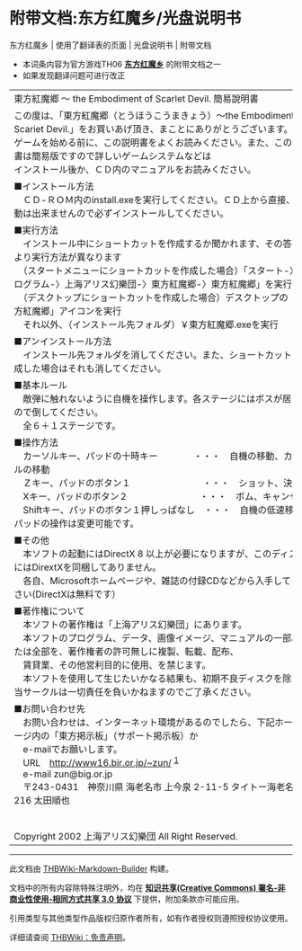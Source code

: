 # 附带文档:东方红魔乡/光盘说明书

<!-- source html: G:\repos\THBWiki-Markdown-Builder\THBWikiMarkdown\Temp\main\b\b5\ns506%3A%E4%B8%9C%E6%96%B9%E7%BA%A2%E9%AD%94%E4%B9%A1%2F%E5%85%89%E7%9B%98%E8%AF%B4%E6%98%8E%E4%B9%A6.html -->

东方红魔乡 | 使用了翻译表的页面 | 光盘说明书 | 附带文档

  
  

  

- 本词条内容为官方游戏TH06 **[东方红魔乡](./东方红魔乡.md)** 的附带文档之一
- 如果发现翻译问题可进行改正

  
  

  


<table><tbody><tr class="tt-content-header" id="=-1" data-pos="&#91;&quot;=&quot;,1&#93;"><td class="tt-jah" lang="ja"><div class="poem">東方紅魔郷 ～ the Embodiment of Scarlet Devil. 簡易說明書</div></td><td class="tt-zhh" lang="zh"><div class="poem">东方红魔乡 ～ the Embodiment of Scarlet Devil. 简易说明书<br></div></td></tr><tr class="tt-content" id="=-2" data-pos="&#91;&quot;=&quot;,2&#93;"><td class="tt-ja" lang="ja"><div class="poem">この度は、「東方紅魔郷（とうほうこうまきょう）～the Embodiment of Scariet Devil.」をお買いあげ頂き、まことにありがとうございます。<br>ゲームを始める前に、この説明書をよくお読みください。また、この説明書は簡易版ですので詳しいゲームシステムなどは<br>インストール後か、ＣＤ内のマニュアルをお読みください。</div></td><td class="tt-zh" lang="zh"><div class="poem">本次，购买了「东方红魔乡～the Embodiment of Scariet Devil.」的各位，非常感谢。<br>开始游戏之前，请阅读本说明书。另外，本说明书为简易版，详细的游戏系统说明等<br>请在安装游戏后阅读CD内的Manual。<br></div></td></tr><tr class="tt-content" id="=-3" data-pos="&#91;&quot;=&quot;,3&#93;"><td class="tt-ja" lang="ja"><div class="poem">■インストール方法<br>　ＣＤ-ＲＯＭ内のinstall.exeを実行してください。ＣＤ上から直接、起動は出来ませんので必ずインストールしてください。</div></td><td class="tt-zh" lang="zh"><div class="poem">■安装方法<br>　请运行ＣＤ-ＲＯＭ内的install.exe 。由ＣＤ上直接启动是不行的，请一定安装。<br></div></td></tr><tr class="tt-content" id="=-4" data-pos="&#91;&quot;=&quot;,4&#93;"><td class="tt-ja" lang="ja"><div class="poem">■実行方法<br>　インストール中にショートカットを作成するか聞かれます、その答えにより実行方法が異なります<br>　（スタートメニューにショートカットを作成した場合）「スタート-〉プログラム-〉上海アリス幻樂団-〉東方紅魔郷-〉東方紅魔郷」を実行<br>　（デスクトップにショートカットを作成した場合）デスクトップの「東方紅魔郷」アイコンを実行<br>　それ以外、（インストール先フォルダ）￥東方紅魔郷.exeを実行</div></td><td class="tt-zh" lang="zh"><div class="poem">■运行方法<br>　安装时会询问是否生成快捷方式，根据回答会改变运行方式。<br>　（在开始菜单生成快捷方式的场合）运行「开始-〉程序-〉上海爱丽丝幻乐团-〉东方红魔乡-〉东方红魔乡」<br>　（在桌面生成快捷方式的场合）运行桌面的「东方红魔乡」图标<br>　此外，运行（安装目录的文件夹下的）东方红魔乡.exe<br></div></td></tr><tr class="tt-content" id="=-5" data-pos="&#91;&quot;=&quot;,5&#93;"><td class="tt-ja" lang="ja"><div class="poem">■アンインストール方法<br>　インストール先フォルダを消してください。また、ショートカットを作成した場合はそれも消してください。</div></td><td class="tt-zh" lang="zh"><div class="poem">■卸载方法<br>　请删除安装的文件夹。生成了快捷方式时请也删掉那个。<br></div></td></tr><tr class="tt-content" id="=-6" data-pos="&#91;&quot;=&quot;,6&#93;"><td class="tt-ja" lang="ja"><div class="poem">■基本ルール<br>　敵弾に触れないように自機を操作します。各ステージにはボスが居ますので倒してください。<br>　全６＋１ステージです。</div></td><td class="tt-zh" lang="zh"><div class="poem">■基本规则<br>　操作自机并尽量不碰到敌弹。每面都存在boss，所以请打倒她们。<br>　共计６＋１面。<br></div></td></tr><tr class="tt-content" id="=-7" data-pos="&#91;&quot;=&quot;,7&#93;"><td class="tt-ja" lang="ja"><div class="poem">■操作方法<br>　カーソルキー、パッドの十時キー　　　　・・・　自機の移動、カーソルの移動<br>　Ｚキー、パッドのボタン１　　　　　　　　・・・　ショット、決定<br>　Xキー、パッドのボタン２　　　　　　　　・・・　ボム、キャンセル<br>　Shiftキー、パッドのボタン１押しっぱなし　・・・　自機の低速移動<br>パッドの操作は変更可能です。</div></td><td class="tt-zh" lang="zh"><div class="poem">■操作方法<br>　上下左右、手柄时的十键　　　　・・・　移动自机、光标<br>　Ｚ键、手柄的按键１　　　　　　　　・・・　射击、确定<br>　Ｘ键、手柄的按键２　　　　　　　　・・・　bomb、取消<br>　Shift键、一直按住手柄的按键1　・・・　自机进行低速移动<br>手柄的操作可以变更。<br></div></td></tr><tr class="tt-content" id="=-8" data-pos="&#91;&quot;=&quot;,8&#93;"><td class="tt-ja" lang="ja"><div class="poem">■その他<br>　本ソフトの起動にはDirectX 8 以上が必要になりますが、このディスクにはDirextXを同梱してありません。<br>　各自、Microsoftホームページや、雑誌の付録CDなどから入手してください(DirectXは無料です）</div></td><td class="tt-zh" lang="zh"><div class="poem">■其他<br>　本软件启动需要DirectX 8 或以上、本盘没有附带DirextX。<br>　请自行前往Microsoft的主页，或杂志附带CD等地入手。(DirectX是免费软件）<br></div></td></tr><tr class="tt-content" id="=-9" data-pos="&#91;&quot;=&quot;,9&#93;"><td class="tt-ja" lang="ja"><div class="poem">■著作権について<br>　本ソフトの著作権は「上海アリス幻樂団」にあります。<br>　本ソフトのプログラム、データ、画像イメージ、マニュアルの一部、または全部を、著作権者の許可無しに複製、転載、配布、<br>　賃貸業、その他営利目的に使用、を禁じます。<br>　本ソフトを使用して生じたいかなる結果も、初期不良ディスクを除き、当サークルは一切責任を負いかねますのでご了承ください。</div></td><td class="tt-zh" lang="zh"><div class="poem">■关于著作权<br>　本软件的著作权属于「上海爱丽丝幻乐团」。<br>　本软件的程序、文件、图像、Manual的一部分，或者全部，禁止在没有著作权人许可的情况下复制、转载、发布、<br>　租售、或为其他营利目的而使用。<br>　对于使用本软件产生的一切后果，除了一开始的光盘质量问题，本社团不负一切责任，还请知晓。<br></div></td></tr><tr class="tt-content" id="=-10" data-pos="&#91;&quot;=&quot;,10&#93;"><td class="tt-ja" lang="ja"><div class="poem">■お問い合わせ先<br>　お問い合わせは、インターネット環境があるのでしたら、下記ホームページ内の「東方掲示板」（サポート掲示板）か<br>　e-mailでお願いします。<br>　URL　<a rel="nofollow" class="external free" href="http://www16.bir.or.jp/~zun/">http://www16.bir.or.jp/~zun/</a> <sup id="cite_ref-1" class="reference"><a href="#cite_note-1">1</a></sup><br>　e-mail zun@big.or.jp<br>　〒243-0431　神奈川県 海老名市 上今泉 2-11-5 タイトー海老名寮 216 太田順也<br><br>　　　　　　　　　　　　　　　　　　　　　　　　　　　　　　　　　Copyright 2002 上海アリス幻樂団 All Right Reserved.</div></td><td class="tt-zh" lang="zh"><div class="poem">■咨询地址<br>　要询问什么的话，如果拥有网络环境，请前往下方主页内的「东方揭示板」（support揭示板）或<br>　使用e-mail。<br>　URL　<a rel="nofollow" class="external free" href="http://www16.big.or.jp/~zun/">http://www16.big.or.jp/~zun/</a><br>　e-mail zun@big.or.jp<br>　〒243-0431　神奈川县 海老名市 上今泉 2-11-5 taito海老名宿舍 216 太田顺也<br><br>　　　　　　　　　　　　　　　　　　　　　　　　　　　　　　　　　Copyright 2002 上海爱丽丝幻乐团 All Right Reserved.<br></div></td></tr></tbody></table>



[^cite_note-1]: ZUN误植，正确的URL应该是http://www16.big.or.jp/~zun/ 

  
  

  





---

此文档由 [THBWiki-Markdown-Builder](https://github.com/Delsin-Yu/THBWiki-Markdown-Builder) 构建。

文档中的所有内容除特殊注明外，均在 [**知识共享(Creative Commons) 署名-非商业性使用-相同方式共享 3.0 协议**](https://creativecommons.org/licenses/by-sa/3.0/deed.zh-hans) 下提供，附加条款亦可能应用。

引用类型与其他类型作品版权归原作者所有，如有作者授权则遵照授权协议使用。

详细请查阅 [THBWiki：免责声明](https://thbwiki.cc/THBWiki:%E5%85%8D%E8%B4%A3%E5%A3%B0%E6%98%8E)。


